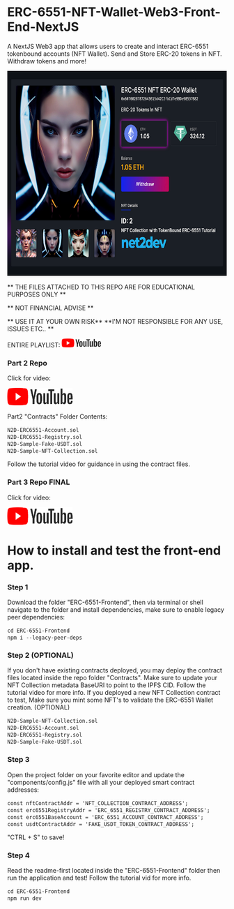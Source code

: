 # ERC-6551-NFT-Wallet-Web3-Front-End-NextJS
A NextJS Web3 app that allows users to create and interact ERC-6551 tokenbound accounts (NFT Wallet). Send and Store ERC-20 tokens in NFT. Withdraw tokens and more!

<img src="https://raw.githubusercontent.com/net2devcrypto/misc/main/erc-6551-frontend.png" width="650" height="470">

** THE FILES ATTACHED TO THIS REPO ARE FOR EDUCATIONAL PURPOSES ONLY **

** NOT FINANCIAL ADVISE **

** USE IT AT YOUR OWN RISK** **I'M NOT RESPONSIBLE FOR ANY USE, ISSUES ETC.. **

ENTIRE PLAYLIST:
<a href="https://www.youtube.com/watch?v=0nA8E6ZEJ5M&list=PLLkrq2VBYc1aWH2WwRaEZVa_YorLR6Ht2" target="_blank"><img src="https://github.com/net2devcrypto/misc/blob/main/ytlogo2.png" width="90" height="20"></a>

<h3>Part 2 Repo</h3>

Click for video:

<a href="https://youtu.be/z-Uu-MBrigU" target="_blank"><img src="https://github.com/net2devcrypto/misc/blob/main/ytlogo2.png" width="150" height="40"></a>

Part2 "Contracts" Folder Contents:

```shell
N2D-ERC6551-Account.sol
N2D-ERC6551-Registry.sol
N2D-Sample-Fake-USDT.sol
N2D-Sample-NFT-Collection.sol
```
Follow the tutorial video for guidance in using the contract files. 

<h3>Part 3 Repo FINAL</h3>

Click for video:

<a href="https://youtu.be/NQL-zBslGgM" target="_blank"><img src="https://github.com/net2devcrypto/misc/blob/main/ytlogo2.png" width="150" height="40"></a>

# How to install and test the front-end app.

<h3>Step 1</h3>

Download the folder "ERC-6551-Frontend", then via terminal or shell navigate to the folder and install dependencies, make sure to enable legacy peer dependencies:

```shell
cd ERC-6551-Frontend
npm i --legacy-peer-deps
```

<h3>Step 2 (OPTIONAL) </h3>

If you don't have existing contracts deployed, you may deploy the contract files located inside the repo folder "Contracts". Make sure to update your NFT Collection metadata BaseURI to point to the IPFS CID. Follow the tutorial video for more info. If you deployed a new NFT Collection contract to test, Make sure you mint some NFT's to validate the ERC-6551 Wallet creation. (OPTIONAL)

```shell
N2D-Sample-NFT-Collection.sol
N2D-ERC6551-Account.sol
N2D-ERC6551-Registry.sol
N2D-Sample-Fake-USDT.sol
```

<h3>Step 3</h3>

Open the project folder on your favorite editor and update the "components/config.js" file with all your deployed smart contract addresses:

```shell
const nftContractAddr = 'NFT_COLLECTION_CONTRACT_ADDRESS';
const erc6551RegistryAddr = 'ERC_6551_REGISTRY_CONTRACT_ADDRESS';
const erc6551BaseAccount = 'ERC_6551_ACCOUNT_CONTRACT_ADDRESS';
const usdtContractAddr = 'FAKE_USDT_TOKEN_CONTRACT_ADDRESS';
```

"CTRL + S"  to save!


<h3>Step 4</h3>

Read the readme-first located inside the "ERC-6551-Frontend" folder then run the application and test! Follow the tutorial vid for more info.

```shell
cd ERC-6551-Frontend
npm run dev
```
